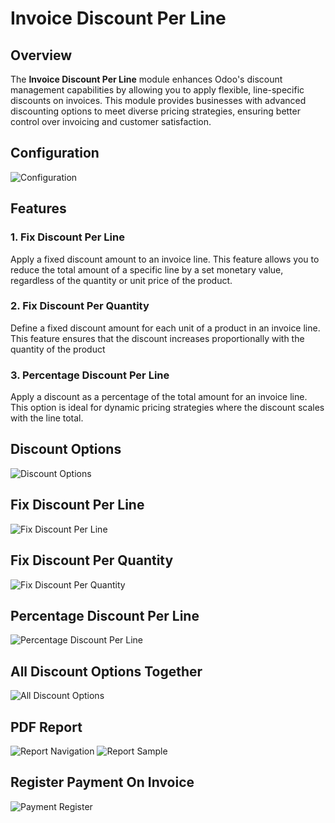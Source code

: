 # Invoice Discount Per Line

## Overview

The **Invoice Discount Per Line** module enhances Odoo's discount management capabilities by allowing you to apply flexible, line-specific discounts on invoices. This module provides businesses with advanced discounting options to meet diverse pricing strategies, ensuring better control over invoicing and customer satisfaction.

## Configuration
<img src="static/description/assets/images/configuration.png" class="img-fluid" alt="Configuration"/>

## Features

### 1. Fix Discount Per Line
Apply a fixed discount amount to an invoice line. This feature allows you to reduce the total amount of a specific line by a set monetary value, regardless of the quantity or unit price of the product.

### 2. Fix Discount Per Quantity
Define a fixed discount amount for each unit of a product in an invoice line. This feature ensures that the discount increases proportionally with the quantity of the product

### 3. Percentage Discount Per Line
Apply a discount as a percentage of the total amount for an invoice line. This option is ideal for dynamic pricing strategies where the discount scales with the line total.

## Discount Options
<img src="static/description/assets/images/discount-options.png" class="img-fluid" alt="Discount Options"/>

## Fix Discount Per Line
<img src="static/description/assets/images/fix-discount-per-line.png" class="img-fluid" alt="Fix Discount Per Line"/>

## Fix Discount Per Quantity
<img src="static/description/assets/images/fix-discount-per-unit.png" class="img-fluid" alt="Fix Discount Per Quantity"/>

## Percentage Discount Per Line
<img src="static/description/assets/images/percentage-discount-per-line.png" class="img-fluid" alt="Percentage Discount Per Line"/>


## All Discount Options Together
<img src="static/description/assets/images/all-discount-options.png" class="img-fluid" alt="All Discount Options"/>

## PDF Report
<img src="static/description/assets/images/report-navigate.png" class="img-fluid" alt="Report Navigation"/>

<img src="static/description/assets/images/report-sample-1.png" class="img-fluid" alt="Report Sample"/>

## Register Payment On Invoice
<img src="static/description/assets/images/payment-register.png" class="img-fluid" alt="Payment Register"/>
